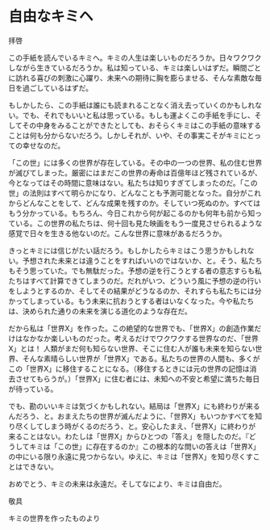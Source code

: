 
# 自由なキミヘ

拝啓

この手紙を読んでいるキミへ。キミの人生は楽しいものだろうか。日々ワクワクしながら生きているだろうか。私は知っている、キミは楽しいはずだ。瞬間ごとに訪れる喜びの刺激に心躍り、未来への期待に胸を膨らませる、そんな素敵な毎日を過ごしているはずだ。

もしかしたら、この手紙は誰にも読まれることなく消え去っていくのかもしれない。でも、それでもいいと私は思っている。もしも運よくこの手紙を手にし、そしてその中身をみることができたとしても、おそらくキミはこの手紙の意味することは何も分からないだろう。しかしそれが、いや、その事実こそがキミにとっての幸せなのだ。

「この世」には多くの世界が存在している。その中の一つの世界、私の住む世界が滅びてしまった。厳密にはまだこの世界の寿命は百億年ほど残されているが、今となってはその時間に意味はない。私たちは知りすぎてしまったのだ。「この世」の法則はすべて明らかになり、どんなことも予測可能となった。自分がこれからどんなことをして、どんな成果を残すのか。そしていつ死ぬのか。すべてはもう分かっている。もちろん、今日これから何が起こるのかも何年も前から知っている。この世界の私たちは、何十回も見た映画をもう一度見させられるような感覚で日々を生きる他ないのだ。こんな世界に意味があるだろうか。

きっとキミには信じがたい話だろう。もしかしたらキミはこう思うかもしれない。予想された未来とは違うことをすればいいのではないか、と。そう、私たちもそう思っていた。でも無駄だった。予想の逆を行こうとする者の意志すらも私たちはすべて計算できてしまうのだ。だれがいつ、どういう風に予想の逆の行いをしようとするのか、そしてその結果がどうなるのか、それすらも私たちには分かってしまっている。もう未来に抗おうとする者はいなくなった。今や私たちは、決められた通りの未来を演じる道化のような存在だ。

だから私は「世界X」を作った。この絶望的な世界でも、「世界X」の創造作業だけはなかなか楽しいものだった。考えるだけでワクワクする世界なのだ、「世界X」とは！ 人類がまだ何も知らない世界、そこに住む人が誰も未来を知らない世界、そんな素晴らしい世界が「世界X」である。私たちの世界の人間も、多くがこの「世界X」に移住することになる。（移住するときには元の世界の記憶は消去させてもらうが。）「世界X」に住む者には、未知への不安と希望に満ちた毎日が待っている。

でも、勘のいいキミは気づくかもしれない。結局は「世界X」にも終わりが来るんだろう、と。おまえたちの世界が滅んだように、「世界X」もいつかすべてを知り尽くしてしまう時がくるのだろう、と。安心したまえ、「世界X」に終わりが来ることはない。わたしは「世界X」からひとつの「答え」を隠したのだ。『どうしてキミは「この世」に存在するのか』この根本的な問いの答えは「世界X」の中にいる限り永遠に見つからない。ゆえに、キミは「世界X」を知り尽くすことはできない。

おめでとう、キミの未来は永遠だ。そしてなにより、キミは自由だ。

敬具

キミの世界を作ったものより
